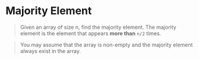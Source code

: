 Majority Element
================

>Given an array of size n, find the majority element. 
>The majority element is the element that appears **more than** `n/2` times.

>You may assume that the array is non-empty and the majority element always 
>exist in the array.
